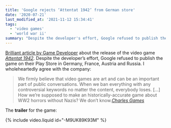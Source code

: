 ```yaml
---
title: 'Google rejects ‘Attentat 1942’ from German store'
date: '2020-07-21'
last_modified_at: '2021-11-12 15:34:41'
tags:
  - 'video games'
  - 'world war ii'
summary: "Despite the developer's effort, Google refused to publish the game <em>Attentat 1942</em> on their Play Store in Germany, France, Austria and Russia."
---
```

[Brilliant article by Game Developer](https://www.gamedeveloper.com/mobile/despite-gov-t-approval-google-rejects-i-attentat-1942-i-from-google-play-store-in-germany#.XxbSv6vUSTE.wordpress) about the release of the video game [_Attentat 1942_](https://attentat1942.com/). Despite the developer’s effort, Google refused to publish the game on their Play Store in Germany, France, Austria and Russia. I wholeheartedly agree with the company:

> We firmly believe that video games are art and can be an important part of public conversations. When we ban everything with any controversial keywords no matter the content, everybody loses. [&hellip;] How we’re supposed to make an historically-accurate game about WW2 horrors without Nazis? We don’t know.<cite>[Charles Games](https://charlesgames.net/)</cite>

The **trailer** for the game:

{% include video.liquid id="-M9UK89K93M" %}